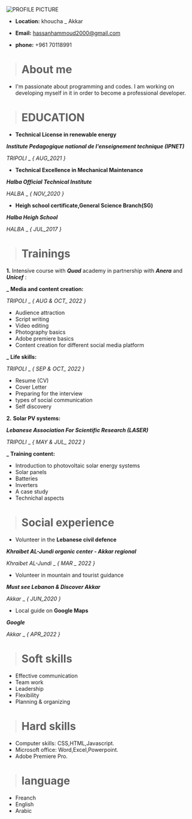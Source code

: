 ![PROFILE PICTURE ]()

* **Location:** khoucha _ Akkar  

* **Email:** hassanhammoud2000@gmail.com

* **phone:** +961 70118991

># About me

* I'm passionate about programming and codes. I am working on developing myself in it in order to become a professional developer.
  

># EDUCATION

* **Technical License in renewable energy**

***Institute Pedagogique national de l'enseignement technique (IPNET)***

*TRIPOLI* _ *{ AUG_2021 }*
* **Technical Excellence in Mechanical Maintenance**

***Halba Official Technical Institute***

*HALBA* _ *{ NOV_2020 }*
* **Heigh school certificate,General Science Branch(SG)**

***Halba Heigh School***

*HALBA* _ *{ JUL_2017 }*

># Trainings

**1.** Intensive course with ***Quad*** academy in partnership with ***Anera*** and ***Unicef*** :


**_** **Media and content creation:**

*TRIPOLI* _ *{ AUG & OCT_
2022 }*
* Audience attraction
* Script writing
* Video editing
* Photography basics
* Adobe premiere basics
* Content creation for different social media platform

**_** **Life skills:**

*TRIPOLI* _ *{ SEP & OCT_
2022 }*
* Resume (CV)
* Cover Letter
* Preparing for the interview
* types of social communication
* Self discovery

**2.** **Solar PV systems:**

***Lebanese Association For Scientific Research (LASER)***

*TRIPOLI* _ *{ MAY & JUL_
2022 }*

**_** **Training content:**
* Introduction to photovoltaic solar  energy systems
* Solar panels
* Batteries
* Inverters
* A case study 
* Technichal aspects

># Social experience
* Volunteer in the **Lebanese civil defence**

***Khraibet AL-Jundi organic center - Akkar regional***

*Khraibet AL-Jundi* _ *{ MAR _
2022 }*
* Volunteer in mountain and tourist guidance

***Must see Lebanon & Discover Akkar***

*Akkar* _ *{ JUN_2020 }*
* Local guide on **Google Maps**

***Google***

*Akkar* _ *{ APR_2022 }*

># Soft skills
* Effective communication
* Team work
* Leadership
* Flexibility
* Planning & organizing
># Hard skills
* Computer skills: CSS,HTML,Javascript.
* Microsoft office: Word,Excel,Powerpoint.
* Adobe Premiere Pro.


># language
- Freanch
- English
- Arabic


